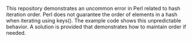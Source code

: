 This repository demonstrates an uncommon error in Perl related to hash iteration order.  Perl does not guarantee the order of elements in a hash when iterating using keys().  The example code shows this unpredictable behavior. A solution is provided that demonstrates how to maintain order if needed.